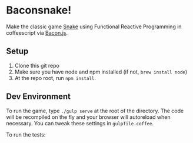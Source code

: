 Baconsnake!
===

Make the classic game [Snake](http://en.wikipedia.org/wiki/Snake_(video_game)) using Functional Reactive Programming in
coffeescript via [Bacon.js](https://github.com/baconjs/bacon.js/#baconjs).

Setup
---

1. Clone this git repo
2. Make sure you have node and npm installed (if not, `brew install node`)
3. At the repo root, run `npm install`.

Dev Environment
---

To run the game, type `./gulp serve` at the root of the directory. The code will be recompiled on the fly and your browser will
 autoreload when necessary. You can tweak these settings in `gulpfile.coffee`.

To run the tests: